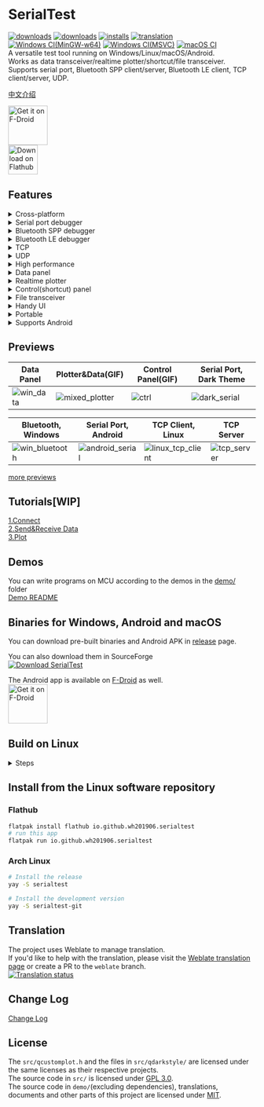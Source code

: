 # SerialTest
[![downloads](https://img.shields.io/github/downloads/wh201906/SerialTest/total?label=GitHub%20release%20downloads)](https://github.com/wh201906/SerialTest/releases)  [![downloads](https://img.shields.io/sourceforge/dt/serialtest.svg?label=SourceForge%20downloads)](https://sourceforge.net/projects/serialtest/)  [![installs](https://img.shields.io/flathub/downloads/io.github.wh201906.serialtest?label=Flathub%20installs)](https://flathub.org/apps/io.github.wh201906.serialtest)  [![translation](https://hosted.weblate.org/widgets/serialtest/-/svg-badge.svg)](https://hosted.weblate.org/engage/serialtest/)  
[![Windows CI(MinGW-w64)](https://github.com/wh201906/SerialTest/actions/workflows/build-windows-mingw.yml/badge.svg)](https://github.com/wh201906/SerialTest/actions/workflows/build-windows-mingw.yml)  [![Windows CI(MSVC)](https://github.com/wh201906/SerialTest/actions/workflows/build-windows-msvc.yml/badge.svg)](https://github.com/wh201906/SerialTest/actions/workflows/build-windows-msvc.yml)  [![macOS CI](https://github.com/wh201906/SerialTest/actions/workflows/build-macos.yml/badge.svg)](https://github.com/wh201906/SerialTest/actions/workflows/build-macos.yml)  
A versatile test tool running on Windows/Linux/macOS/Android.  
Works as data transceiver/realtime plotter/shortcut/file transceiver.  
Supports serial port, Bluetooth SPP client/server, Bluetooth LE client, TCP client/server, UDP.  

[中文介绍](doc/README/README_zh_CN.md)  

[<img src="https://fdroid.gitlab.io/artwork/badge/get-it-on.png"
     alt="Get it on F-Droid"
     height="80">](https://f-droid.org/packages/priv.wh201906.serialtest/)  
[<img src="https://flathub.org/assets/badges/flathub-badge-en.png"
     alt="Download on Flathub"
     height="60">](https://flathub.org/apps/io.github.wh201906.serialtest)  

## Features
<details>
<summary>Cross-platform</summary>

+ Supports Windows 7 and later
+ Supports [most Linux distros](https://flathub.org/setup)
+ Supports macOS 10.13 (High Sierra) and later
+ Supports Android 5.0 (Lollipop) and later

</details>

<details>
<summary>Serial port debugger</summary>

+ Show all available serial ports with parameters. No need to check Device Manager or dmesg  
+ Set baud rate, data bits, stop bits, parity scheme, flow control and change them on the fly  
+ Modify DTR/RTS signals, Show CTS, DSR, DCD, RI(RNG)signals  
+ Save the parameters of the last connection
+ Save connection parameters by port name or device ID then reuse them quickly
+ (Android: support hardware serial port only, like `/dev/ttyXXX`)
+ (Android: [Workaround](https://github.com/wh201906/SerialTest/discussions/11#discussioncomment-5892063) for USB serial devices)

</details>

<details>
<summary>Bluetooth SPP debugger</summary>

+ Supports commonly used Bluetooth modules(HC-05, HC-06, JDY-34, ...)
+ Supports communication between PC and smartphone
+ Supports client mode and server mode
+ The server can be connected by multiple devices. You can enable/disable the Tx/Rx function of them.
+ Supports multiple local Bluetooth adapters (Experimental)
+ Client: Supports specifying service UUID

</details>

<details>
<summary>Bluetooth LE debugger</summary>

+ Show all services(primary and included services), characteristics and descriptors of connected device
+ Specify different service for Rx/Tx

</details>

<details>
<summary>TCP</summary>

+ Supports IPv4/IPv6
+ Client：Supports spceifying local address and port
+ Client：The remote address can be a IP address or a website
+ Client：Supports storing connection parameters with user specified name then reuse them quickly
+ Server：Supports listening on all NICs or specified NIC
+ Server：The server can be connected by multiple devices. You can enable/disable the Tx/Rx function of them.

</details>

<details>
<summary>UDP</summary>

+ Supports IPv4/IPv6
+ Supports listening on all NICs or specified NIC
+ Supports storing connection parameters with user specified name then reuse them quickly
+ Change remote address and port on the fly

</details>

<details>
<summary>High performance</summary>

+ Fast response：UI update is separated from Data reception. Disable "Realtime" option in "data" tab for higher speed  
+ Fast response：Time-consuming works run in dedicated threads
+ Low memory cost：Received bytes to memory consumption is about 1:1, if the plot and "Realtime" option are disabled.

</details>

<details>
<summary>Data panel</summary>

+ Show data in hexadecimal
+ Show timestamp of received data
+ Show packets split by timeout with timestamp
+ Export raw data or selected text
+ Add suffix behind each sending(\r, \r\n, string, hex data)
+ Repeat
+ Rich encoding support  
(UTF8/16/32, GB2312/GB18030, BIG5, KOI8-R, Shift_JIS, EUC-KR, [......](https://doc.qt.io/qt-5/qtextcodec.html#details) )
+ Unescape user input  
（\r, \n, \t, \0, \123, \xFF, \uABCD, ...）
+ Enable/disable echo
+ Show sended/received data only

</details>

<details>
<summary>Realtime plotter</summary>

+ Human-readable data format
+ Drag or scroll the canvas by mouse
+ Drag or scroll the canvas on touchscreen
+ Showing the latest data or holding on
+ Show up to 99 graphs
+ Multiple X-axis mode
+ Legends with customizable name and color
+ Show/hide graphs
+ Clear the canvas by specified data or "Clear" button
+ [Demos of STM32/Arduino/STC8](demo/README.md)

</details>

<details>
<summary>Control(shortcut) panel</summary>

+ Send spedified data by one click
+ Send a number quickly by slider
+ Send data in hexadecimal
+ Unescaping support
+ Add prefix/suffix
+ Import/Export the whole panel

</details>

<details>
<summary>File transceiver</summary>

+ Calculate CRC32 checksum quickly
+ Send with throttle
+ Stop receiving after specified number of bytes
+ CRC32 and file IO are handled in separated threads for better performance

</details>

<details>
<summary>Handy UI</summary>

+ Show multiple panels with your preferred layout on a single window
+ Show panel as separated windows
+ PC: Stays on top
+ PC: Opacity
+ PC: Start multiple instances with different modes, which are shown on the title bar
+ Check connection parameters and disconnect/reconnect on status bar
+ Customize font
+ Select language
+ Change theme(dark theme)

</details>

<details>
<summary>Portable</summary>

+ The app generates one single config file only
+ Never touchs Windows Registry
+ Use config file in current working directory or system default config directory
+ Export/Import/Clear config
+ Clear history 
+ Set maximum history count

</details>

<details>
<summary>Supports Android</summary>

+ Small screen support: Force landscape mode
+ Small screen support: Show sended/received data only
+ Small screen support: Full screen mode
+ Drag/Scale gesture support on Plotter
+ Share text/file to SerialTest then send it

</details>

## Previews
| Data Panel | Plotter&Data(GIF) | Control Panel(GIF) | Serial Port, Dark Theme |  
| --- | --- | --- | --- |  
| ![win_data](doc/previews/win_data.png) | ![mixed_plotter](doc/previews/mixed_plotter.gif) | ![ctrl](doc/previews/ctrl.gif) | ![dark_serial](doc/previews/dark_serial.png) |  

| Bluetooth, Windows | Serial Port, Android | TCP Client, Linux | TCP Server |  
| --- | --- | --- | --- |  
| ![win_bluetooth](doc/previews/win_bluetooth.png) | ![android_serial](doc/previews/android_serial.png) | ![linux_tcp_client](doc/previews/linux_tcp_client.png) | ![tcp_server](doc/previews/tcp_server.png) |  

[more previews](doc/previews/previews.md)  

## Tutorials[WIP]
[1.Connect](doc/tutorials/connect/connect.md)  
[2.Send&Receive Data](doc/tutorials/data/data.md)  
[3.Plot](doc/tutorials/plot/plot_zh_CN.md)  

## Demos
You can write programs on MCU according to the demos in the [demo/](https://github.com/wh201906/SerialTest/tree/master/demo) folder  
[Demo README](demo/README.md)  

## Binaries for Windows, Android and macOS
You can download pre-built binaries and Android APK in [release](https://github.com/wh201906/SerialTest/releases) page.  

You can also download them in SourceForge  
[![Download SerialTest](https://a.fsdn.com/con/app/sf-download-button)](https://sourceforge.net/projects/serialtest/files/latest/download)  

The Android app is available on [F-Droid](https://f-droid.org/packages/priv.wh201906.serialtest/) as well.  
[<img src="https://fdroid.gitlab.io/artwork/badge/get-it-on.png"
     alt="Get it on F-Droid"
     height="80">](https://f-droid.org/packages/priv.wh201906.serialtest/)  

## Build on Linux

<details>
<summary>Steps</summary>

### 1. Install depencencies
```bash
# sudo add-apt-repository universe
sudo apt-get update
# sudo apt-get install git build-essential
sudo apt-get install qtbase5-dev qt5-qmake libqt5serialport5-dev qtconnectivity5-dev 
```
### 2. Get the source code
```bash
cd ~
git clone https://github.com/wh201906/SerialTest.git --depth=1
cd SerialTest
mkdir build && cd build
```

### 3. Choose how to import QCustomplot 
#### Use QCustomPlot source file（recommended）  
You need to [download](https://www.qcustomplot.com/release/2.1.1/QCustomPlot-source.tar.gz) QCustomPlot archive, extract the qcustomplot.cpp and qcustomplot.h in the /src folder(replace the existing qcustomplot.h), then build.  
```bash
wget https://www.qcustomplot.com/release/2.1.1/QCustomPlot-source.tar.gz
tar -xzf QCustomPlot-source.tar.gz
cp qcustomplot-source/qcustomplot.* ../src
```

#### Use QCustomPlot library  
If the qcustomplot.cpp doesn't exist in the src/ folder, the qmake will try to find the library file(xxx.so/xxx.dll) in the building directory(where you call the qmake command) and the default library directory.  
### 4. Build and run
```bash
export QT_SELECT=qt5
qmake ../src
make -j4 && make clean
./SerialTest 
```

</details>

## Install from the Linux software repository

### Flathub
```bash
flatpak install flathub io.github.wh201906.serialtest
# run this app
flatpak run io.github.wh201906.serialtest
```

### Arch Linux
```bash
# Install the release
yay -S serialtest

# Install the development version
yay -S serialtest-git
```

## Translation
The project uses Weblate to manage translation.  
If you'd like to help with the translation, please visit the [Weblate translation page](https://hosted.weblate.org/engage/serialtest/) or create a PR to the `weblate` branch.  
[![Translation status](https://hosted.weblate.org/widgets/serialtest/-/multi-auto.svg)](https://hosted.weblate.org/engage/serialtest/)  

## Change Log
[Change Log](CHANGELOG.md)

## License
The `src/qcustomplot.h` and the files in `src/qdarkstyle/` are licensed under the same licenses as their respective projects.  
The source code in `src/` is licensed under [GPL 3.0](LICENSE.GPL).  
The source code in `demo/`(excluding dependencies), translations, documents and other parts of this project are licensed under [MIT](LICENSE.MIT).  
